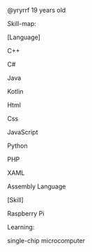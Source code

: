 @yryrrf
19 years old

Skill-map:

[Language]

C++

C#

Java

Kotlin

Html

Css

JavaScript

Python

PHP

XAML

Assembly Language

[Skill]

Raspberry Pi


Learning:

single-chip microcomputer


